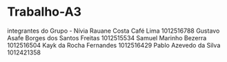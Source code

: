 # Trabalho-A3
integrantes do Grupo - 
Nívia Rauane Costa Café Lima 1012516788 
Gustavo Asafe Borges dos Santos Freitas 1012515534
Samuel Marinho Bezerra 1012516504
Kayk da Rocha Fernandes 1012516429
Pablo Azevedo da Silva 1012421358


